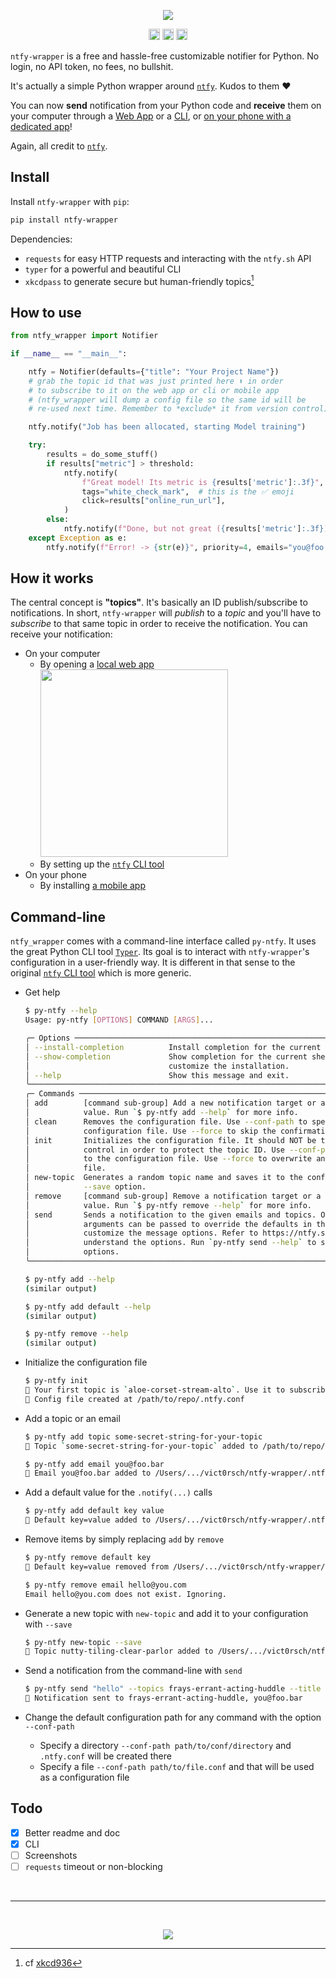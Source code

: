 
<p align="center">
    <a href="https://github.com/vict0rsch/ntfy-wrapper" target="_blank">
        <img src="https://raw.githubusercontent.com/vict0rsch/ntfy-wrapper/main/assets/ntfy-txt.png">
    </a>
</p>
<p align="center">
    <a href="https://pypi.org/project/ntfy-wrapper/"><img src="https://badge.fury.io/py/ntfy-wrapper.svg" alt="PyPI version" height="18"></a>
    <a href="https://ntfy-wrapper.readthedocs.io/en/latest/index.html"><img src="https://img.shields.io/badge/docs-read%20the%20docs-blue" alt="PyPI version" height="18"></a>
    <a href="https://github.com/vict0rsch/ntfy-wrapper/issues?q=is%3Aissue+is%3Aopen+sort%3Aupdated-desc"><img src="https://img.shields.io/github/issues-raw/vict0rsch/ntfy-wrapper" alt="Open Issues" height="18"></a>
    <a href="https://github.com/vict0rsch/ntfy-wrapper/blob/main/LICENSE><img src="https://img.shields.io/github/license/vict0rsch/ntfy-wrapper" alt="License" height="18"></a>
</p>

`ntfy-wrapper` is a free and hassle-free customizable notifier for Python. No login, no API token, no fees, no bullshit.

It's actually a simple Python wrapper around [`ntfy`](https://ntfy.sh). Kudos to them ❤️

You can now **send** notification from your Python code and **receive** them on your computer through a [Web App](https://ntfy.sh/app) or a [CLI](https://ntfy.sh/docs/subscribe/cli/), or [on your phone with a dedicated app](https://ntfy.sh/docs/subscribe/phone/)!

Again, all credit to [`ntfy`](https://ntfy.sh).

## Install

Install `ntfy-wrapper` with `pip`:

```bash
pip install ntfy-wrapper
```

Dependencies:

* `requests` for easy HTTP requests and interacting with the `ntfy.sh` API
* `typer` for a powerful and beautiful CLI
* `xkcdpass` to generate secure but human-friendly topics[^1]

## How to use

```python
from ntfy_wrapper import Notifier

if __name__ == "__main__":

    ntfy = Notifier(defaults={"title": "Your Project Name"})
    # grab the topic id that was just printed here ⬆️ in order
    # to subscribe to it on the web app or cli or mobile app
    # (ntfy_wrapper will dump a config file so the same id will be
    # re-used next time. Remember to *exclude* it from version control)

    ntfy.notify("Job has been allocated, starting Model training")

    try:
        results = do_some_stuff()
        if results["metric"] > threshold:
            ntfy.notify(
                f"Great model! Its metric is {results['metric']:.3f}",
                tags="white_check_mark",  # this is the ✅ emoji
                click=results["online_run_url"],
            )
        else:
            ntfy.notify(f"Done, but not great ({results['metric']:.3f})", tags="disappointed")
    except Exception as e:
        ntfy.notify(f"Error! -> {str(e)}", priority=4, emails="you@foo.bar")
```

## How it works

The central concept is **"topics"**. It's basically an ID publish/subscribe to notifications. In short, `ntfy-wrapper` will *publish* to a *topic* and you'll have to *subscribe* to that same topic in order to receive the notification. You can receive your notification:

* On your computer
  * By opening a [local web app](https://ntfy.sh/app)
    <img src="https://raw.githubusercontent.com/vict0rsch/ntfy-wrapper/main/assets/ntfy-txt.png" height="300">
  * By setting up the [`ntfy` CLI tool](https://ntfy.sh/docs/subscribe/cli/)
* On your phone
  * By installing [a mobile app](https://ntfy.sh/docs/subscribe/phone/)

## Command-line

`ntfy_wrapper` comes with a command-line interface called `py-ntfy`. It uses the great Python CLI tool [`Typer`](https://typer.tiangolo.com/). Its goal is to interact with `ntfy-wrapper`'s configuration in a user-friendly way. It is different in that sense to the original [`ntfy` CLI tool](https://ntfy.sh/docs/subscribe/cli/) which is more generic.

* Get help

    ```bash
    $ py-ntfy --help
    Usage: py-ntfy [OPTIONS] COMMAND [ARGS]...

    ╭─ Options ────────────────────────────────────────────────────────────────────────────────╮
    │ --install-completion          Install completion for the current shell.                  │
    │ --show-completion             Show completion for the current shell, to copy it or       │
    │                               customize the installation.                                │
    │ --help                        Show this message and exit.                                │
    ╰──────────────────────────────────────────────────────────────────────────────────────────╯
    ╭─ Commands ───────────────────────────────────────────────────────────────────────────────╮
    │ add        [command sub-group] Add a new notification target or a default notification   │
    │            value. Run `$ py-ntfy add --help` for more info.                              │
    │ clean      Removes the configuration file. Use --conf-path to specify a path to the      │
    │            configuration file. Use --force to skip the confirmation prompt.              │
    │ init       Initializes the configuration file. It should NOT be tracked by version       │
    │            control in order to protect the topic ID. Use --conf-path to specify a path   │
    │            to the configuration file. Use --force to overwrite an existing configuration │
    │            file.                                                                         │
    │ new-topic  Generates a random topic name and saves it to the config file if you use the  │
    │            --save option.                                                                │
    │ remove     [command sub-group] Remove a notification target or a default notification    │
    │            value. Run `$ py-ntfy remove --help` for more info.                           │
    │ send       Sends a notification to the given emails and topics. Optional command-line    │
    │            arguments can be passed to override the defaults in the config file and       │
    │            customize the message options. Refer to https://ntfy.sh/docs/publish to       │
    │            understand the options. Run `py-ntfy send --help` to see the available        │
    │            options.                                                                      │
    ╰──────────────────────────────────────────────────────────────────────────────────────────╯

    $ py-ntfy add --help
    (similar output)

    $ py-ntfy add default --help
    (similar output)

    $ py-ntfy remove --help
    (similar output)
    ```

* Initialize the configuration file

    ```bash
    $ py-ntfy init
    🔑 Your first topic is `aloe-corset-stream-alto`. Use it to subscribe to notifications!
    🎉 Config file created at /path/to/repo/.ntfy.conf
    ```

* Add a topic or an email

    ```bash
    $ py-ntfy add topic some-secret-string-for-your-topic
    🎉 Topic `some-secret-string-for-your-topic` added to /path/to/repo/.ntfy.conf

    $ py-ntfy add email you@foo.bar
    🎉 Email you@foo.bar added to /Users/.../vict0rsch/ntfy-wrapper/.ntfy.conf
    ```

* Add a default value for the `.notify(...)` calls

    ```bash
    $ py-ntfy add default key value
    🎉 Default key=value added to /Users/.../vict0rsch/ntfy-wrapper/.ntfy.conf
    ```

* Remove items by simply replacing `add` by `remove`

    ```bash
    $ py-ntfy remove default key
    🎉 Default key=value removed from /Users/.../vict0rsch/ntfy-wrapper/.ntfy.conf

    $ py-ntfy remove email hello@you.com
    Email hello@you.com does not exist. Ignoring.
    ```

* Generate a new topic with `new-topic` and add it to your configuration with `--save`

    ```bash
    $ py-ntfy new-topic --save
    🎉 Topic nutty-tiling-clear-parlor added to /Users/.../vict0rsch/ntfy-wrapper/.ntfy.conf

    ```

* Send a notification from the command-line with `send`

    ```bash
    $ py-ntfy send "hello" --topics frays-errant-acting-huddle --title "This is Victor" --click "https://9gag.com"
    🎉 Notification sent to frays-errant-acting-huddle, you@foo.bar
    ```

* Change the default configuration path for any command with the option `--conf-path`
  * Specify a directory  `--conf-path path/to/conf/directory` and `.ntfy.conf` will be created there
  * Specify a file `--conf-path path/to/file.conf` and that will be used as a configuration file

## Todo

* [x] Better readme and doc
* [x] CLI
* [ ] Screenshots
* [ ] `requests` timeout or non-blocking

<br/>

---

<br/>

[^1]: cf [xkcd936](https://xkcd.com/936/)

<p align="center"><img src="https://imgs.xkcd.com/comics/password_strength.png"></p>
